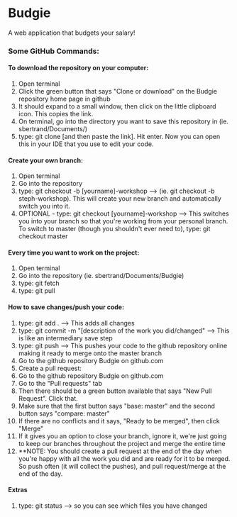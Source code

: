 # Budgie
A web application that budgets your salary!


### Some GitHub Commands:

#### To download the repository on your computer:
1) Open terminal
2) Click the green button that says "Clone or download" on the Budgie repository home page in github
3) It should expand to a small window, then click on the little clipboard icon. This copies the link.
4) On terminal, go into the directory you want to save this repository in (ie. sbertrand/Documents/)
5) type: git clone [and then paste the link]. Hit enter. Now you can open this in your IDE that you use to edit your code.

#### Create your own branch:
1) Open terminal
2) Go into the repository 
3) type: git checkout -b [yourname]-workshop --> (ie. git checkout -b steph-workshop).  This will create your new branch and automatically switch you into it.
4) OPTIONAL - type: git checkout [yourname]-workshop --> This switches you into your branch so that you're working from your personal branch.
To switch to master (though you shouldn't ever need to), type: git checkout master

#### Every time you want to work on the project:
1) Open terminal
2) Go into the repository (ie. sbertrand/Documents/Budgie)
3) type: git fetch
4) type: git pull

#### How to save changes/push your code:
1) type: git add . --> This adds all changes
2) type: git commit -m "[description of the work you did/changed" --> This is like an intermediary save step
3) type: git push  --> This pushes your code to the github repository online making it ready to merge onto the master branch
4) Go to the github repository Budgie on github.com 
5) Create a pull request:
6) Go to the github repository Budgie on github.com
7) Go to the "Pull requests" tab
8) Then there should be a green button available that says "New Pull Request".  Click that.
9) Make sure that the first button says "base: master" and the second button says "compare: master"
10) If there are no conflicts and it says, "Ready to be merged", then click "Merge"
11) If it gives you an option to close your branch, ignore it, we're just going to keep our branches throughout the project and merge the entire time
12) **NOTE: You should create a pull request at the end of the day when you're happy with all the work you did and are ready for it to be merged. So push often (it will collect the pushes), and pull request/merge at the end of the day.

#### Extras
1) type: git status --> so you can see which files you have changed
